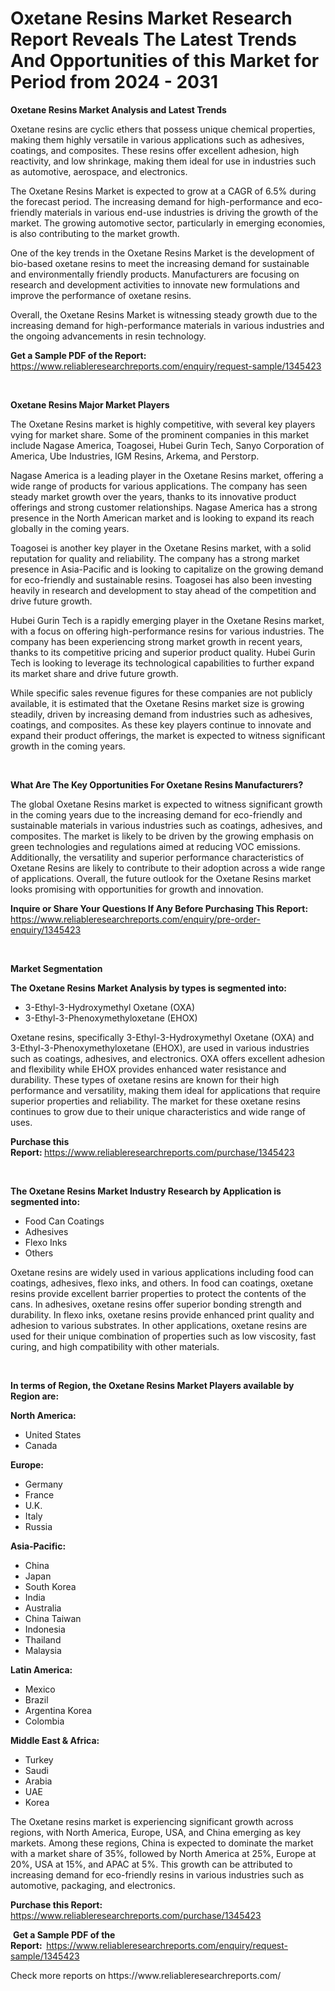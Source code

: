 <p><h1>Oxetane Resins Market Research Report Reveals The Latest Trends And Opportunities of this Market for Period from 2024 - 2031</h1></p><p><strong>Oxetane Resins Market Analysis and Latest Trends</strong></p>
<p><p>Oxetane resins are cyclic ethers that possess unique chemical properties, making them highly versatile in various applications such as adhesives, coatings, and composites. These resins offer excellent adhesion, high reactivity, and low shrinkage, making them ideal for use in industries such as automotive, aerospace, and electronics.</p><p>The Oxetane Resins Market is expected to grow at a CAGR of 6.5% during the forecast period. The increasing demand for high-performance and eco-friendly materials in various end-use industries is driving the growth of the market. The growing automotive sector, particularly in emerging economies, is also contributing to the market growth.</p><p>One of the key trends in the Oxetane Resins Market is the development of bio-based oxetane resins to meet the increasing demand for sustainable and environmentally friendly products. Manufacturers are focusing on research and development activities to innovate new formulations and improve the performance of oxetane resins.</p><p>Overall, the Oxetane Resins Market is witnessing steady growth due to the increasing demand for high-performance materials in various industries and the ongoing advancements in resin technology.</p></p>
<p><strong>Get a Sample PDF of the Report:&nbsp;</strong> <a href="https://www.reliableresearchreports.com/enquiry/request-sample/1345423">https://www.reliableresearchreports.com/enquiry/request-sample/1345423</a></p>
<p>&nbsp;</p>
<p><strong>Oxetane Resins Major Market Players</strong></p>
<p><p>The Oxetane Resins market is highly competitive, with several key players vying for market share. Some of the prominent companies in this market include Nagase America, Toagosei, Hubei Gurin Tech, Sanyo Corporation of America, Ube Industries, IGM Resins, Arkema, and Perstorp.</p><p>Nagase America is a leading player in the Oxetane Resins market, offering a wide range of products for various applications. The company has seen steady market growth over the years, thanks to its innovative product offerings and strong customer relationships. Nagase America has a strong presence in the North American market and is looking to expand its reach globally in the coming years.</p><p>Toagosei is another key player in the Oxetane Resins market, with a solid reputation for quality and reliability. The company has a strong market presence in Asia-Pacific and is looking to capitalize on the growing demand for eco-friendly and sustainable resins. Toagosei has also been investing heavily in research and development to stay ahead of the competition and drive future growth.</p><p>Hubei Gurin Tech is a rapidly emerging player in the Oxetane Resins market, with a focus on offering high-performance resins for various industries. The company has been experiencing strong market growth in recent years, thanks to its competitive pricing and superior product quality. Hubei Gurin Tech is looking to leverage its technological capabilities to further expand its market share and drive future growth.</p><p>While specific sales revenue figures for these companies are not publicly available, it is estimated that the Oxetane Resins market size is growing steadily, driven by increasing demand from industries such as adhesives, coatings, and composites. As these key players continue to innovate and expand their product offerings, the market is expected to witness significant growth in the coming years.</p></p>
<p>&nbsp;</p>
<p><strong>What Are The Key Opportunities For Oxetane Resins Manufacturers?</strong></p>
<p><p>The global Oxetane Resins market is expected to witness significant growth in the coming years due to the increasing demand for eco-friendly and sustainable materials in various industries such as coatings, adhesives, and composites. The market is likely to be driven by the growing emphasis on green technologies and regulations aimed at reducing VOC emissions. Additionally, the versatility and superior performance characteristics of Oxetane Resins are likely to contribute to their adoption across a wide range of applications. Overall, the future outlook for the Oxetane Resins market looks promising with opportunities for growth and innovation.</p></p>
<p><strong>Inquire or Share Your Questions If Any Before Purchasing This Report:</strong> <a href="https://www.reliableresearchreports.com/enquiry/pre-order-enquiry/1345423">https://www.reliableresearchreports.com/enquiry/pre-order-enquiry/1345423</a></p>
<p>&nbsp;</p>
<p><strong>Market Segmentation</strong></p>
<p><strong>The Oxetane Resins Market Analysis by types is segmented into:</strong></p>
<p><ul><li>3-Ethyl-3-Hydroxymethyl Oxetane (OXA)</li><li>3-Ethyl-3-Phenoxymethyloxetane (EHOX)</li></ul></p>
<p><p>Oxetane resins, specifically 3-Ethyl-3-Hydroxymethyl Oxetane (OXA) and 3-Ethyl-3-Phenoxymethyloxetane (EHOX), are used in various industries such as coatings, adhesives, and electronics. OXA offers excellent adhesion and flexibility while EHOX provides enhanced water resistance and durability. These types of oxetane resins are known for their high performance and versatility, making them ideal for applications that require superior properties and reliability. The market for these oxetane resins continues to grow due to their unique characteristics and wide range of uses.</p></p>
<p><strong>Purchase this Report:&nbsp;</strong><a href="https://www.reliableresearchreports.com/purchase/1345423">https://www.reliableresearchreports.com/purchase/1345423</a></p>
<p>&nbsp;</p>
<p><strong>The Oxetane Resins Market Industry Research by Application is segmented into:</strong></p>
<p><ul><li>Food Can Coatings</li><li>Adhesives</li><li>Flexo Inks</li><li>Others</li></ul></p>
<p><p>Oxetane resins are widely used in various applications including food can coatings, adhesives, flexo inks, and others. In food can coatings, oxetane resins provide excellent barrier properties to protect the contents of the cans. In adhesives, oxetane resins offer superior bonding strength and durability. In flexo inks, oxetane resins provide enhanced print quality and adhesion to various substrates. In other applications, oxetane resins are used for their unique combination of properties such as low viscosity, fast curing, and high compatibility with other materials.</p></p>
<p>&nbsp;</p>
<p><strong>In terms of Region, the Oxetane Resins Market Players available by Region are:</strong></p>
<p>
    <p> <strong> North America: </strong>
        <ul>
            <li>United States</li>
            <li>Canada</li>
        </ul>
        </p> 
    <p> <strong> Europe: </strong>
        <ul>
            <li>Germany</li>
            <li>France</li>
            <li>U.K.</li>
            <li>Italy</li>
            <li>Russia</li>
        </ul>
        </p> 
    <p> <strong> Asia-Pacific: </strong>
        <ul>
            <li>China</li>
            <li>Japan</li>
            <li>South Korea</li>
            <li>India</li>
            <li>Australia</li>
            <li>China Taiwan</li>
            <li>Indonesia</li>
            <li>Thailand</li>
            <li>Malaysia</li>
        </ul>
        </p> 
    <p> <strong> Latin America: </strong>
        <ul>
            <li>Mexico</li>
            <li>Brazil</li>
            <li>Argentina Korea</li>
            <li>Colombia</li>
        </ul>
        </p> 
    <p> <strong> Middle East & Africa: </strong>
        <ul>
            <li>Turkey</li>
            <li>Saudi</li>
            <li>Arabia</li>
            <li>UAE</li>
            <li>Korea</li>
        </ul>
    </p>
    </p>
<p><p>The Oxetane resins market is experiencing significant growth across regions, with North America, Europe, USA, and China emerging as key markets. Among these regions, China is expected to dominate the market with a market share of 35%, followed by North America at 25%, Europe at 20%, USA at 15%, and APAC at 5%. This growth can be attributed to increasing demand for eco-friendly resins in various industries such as automotive, packaging, and electronics.</p></p>
<p><strong>Purchase this Report: </strong><a href="https://www.reliableresearchreports.com/purchase/1345423">https://www.reliableresearchreports.com/purchase/1345423</a></p>
<p>&nbsp;<strong>Get a Sample PDF of the Report:&nbsp;&nbsp;</strong><a href="https://www.reliableresearchreports.com/enquiry/request-sample/1345423">https://www.reliableresearchreports.com/enquiry/request-sample/1345423</a></p>
<p><strong></strong></p>
<p>Check more reports on https://www.reliableresearchreports.com/</p>